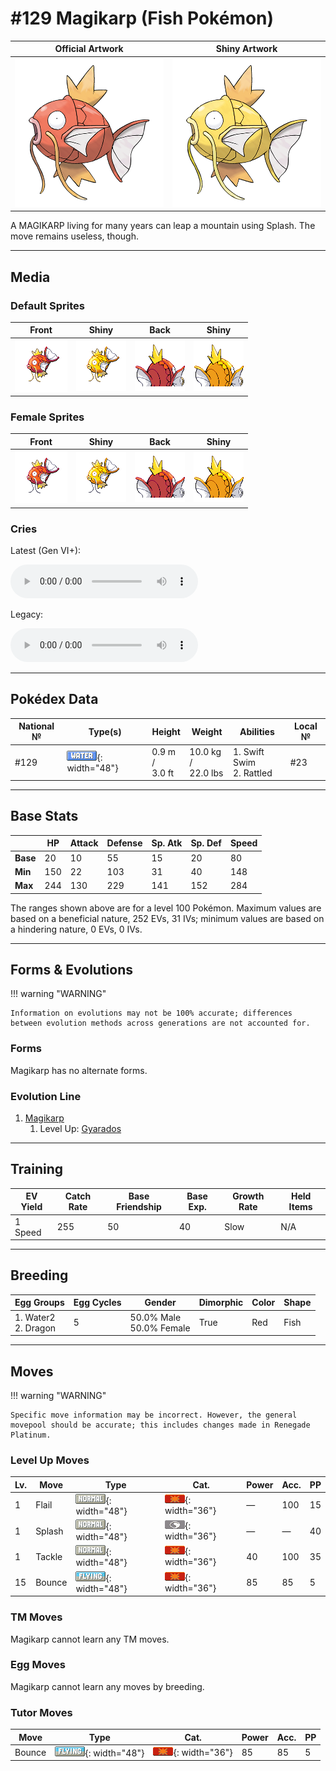 # #129 Magikarp (Fish Pokémon)

| Official Artwork | Shiny Artwork |
|------------------|---------------|
| ![Official Artwork](../assets/sprites/magikarp/official.png "Magikarp") | ![Shiny Artwork](../assets/sprites/magikarp/official_shiny.png "Magikarp") |

A MAGIKARP living for many years can leap a mountain using Splash. The move remains useless, though.

---

## Media

### Default Sprites

| Front | Shiny | Back | Shiny |
|-------|-------|------|-------|
| ![Magikarp](../assets/sprites/magikarp/front.gif "Magikarp") | ![Magikarp](../assets/sprites/magikarp/front_shiny.png "Magikarp") | ![Magikarp](../assets/sprites/magikarp/back.png "Magikarp") | ![Magikarp](../assets/sprites/magikarp/back_shiny.png "Magikarp") |

### Female Sprites

| Front | Shiny | Back | Shiny |
|-------|-------|------|-------|
| ![Magikarp](../assets/sprites/magikarp/front_female.gif "Magikarp") | ![Magikarp](../assets/sprites/magikarp/front_shiny_female.png "Magikarp") | ![Magikarp](../assets/sprites/magikarp/back_female.png "Magikarp") | ![Magikarp](../assets/sprites/magikarp/back_shiny_female.png "Magikarp") |

### Cries

Latest (Gen VI+):

<audio controls>
<source src='../../assets/cries/magikarp/latest.ogg' type='audio/ogg'>
  Your browser does not support the audio element.
</audio>

Legacy:

<audio controls>
<source src='../../assets/cries/magikarp/legacy.ogg' type='audio/ogg'>
  Your browser does not support the audio element.
</audio>

---

## Pokédex Data

| National № | Type(s) | Height | Weight | Abilities | Local № |
|------------|---------|--------|--------|-----------|---------|
| #129 | ![water](../assets/types/water.png "Water"){: width="48"} | 0.9 m /<br>3.0 ft | 10.0 kg /<br>22.0 lbs | 1. <span class="tooltip" title="Boosts the Pokémon’s Speed in rain.">Swift Swim</span><br>2. <span class="tooltip" title="This Pokémon's Speed rises one stage with each hit from a damaging dark-, ghost-, or bug-type move.">Rattled</span> | #23 |

---

## Base Stats
|   | HP | Attack | Defense | Sp. Atk | Sp. Def | Speed |
|---|----|--------|---------|---------|---------|-------|
| **Base** | 20 | 10 | 55 | 15 | 20 | 80 |
| **Min** | 150 | 22 | 103 | 31 | 40 | 148 |
| **Max** | 244 | 130 | 229 | 141 | 152 | 284 |

The ranges shown above are for a level 100 Pokémon. Maximum values are based on a beneficial nature, 252 EVs, 31 IVs; minimum values are based on a hindering nature, 0 EVs, 0 IVs.

---

## Forms & Evolutions

!!! warning "WARNING"

    Information on evolutions may not be 100% accurate; differences between evolution methods across generations are not accounted for.

### Forms

Magikarp has no alternate forms.

### Evolution Line

1. [Magikarp](magikarp.md/)
    1. Level Up: [Gyarados](gyarados.md/)




---

## Training

| EV Yield | Catch Rate | Base Friendship | Base Exp. | Growth Rate | Held Items |
|----------|------------|-----------------|-----------|-------------|------------|
| 1 Speed | 255 | 50 | 40 | Slow | N/A |

---

## Breeding

| Egg Groups | Egg Cycles | Gender | Dimorphic | Color | Shape |
|------------|------------|--------|-----------|-------|-------|
| 1. Water2<br>2. Dragon | 5 | 50.0% Male<br>50.0% Female | True | Red | Fish |

---

## Moves

!!! warning "WARNING"

    Specific move information may be incorrect. However, the general movepool should be accurate; this includes changes made in Renegade Platinum.

### Level Up Moves

| Lv. | Move | Type | Cat. | Power | Acc. | PP |
| --- | --- | --- | --- | --- | --- | --- |
| 1 | <span class="tooltip" title="The user flails about aimlessly to attack. It becomes more powerful the less HP the user has.">Flail</span> | ![normal](../assets/types/normal.png "Normal"){: width="48"} | ![physical](../assets/move_category/physical.png "Physical"){: width="36"} | — | 100 | 15 |
| 1 | <span class="tooltip" title="The user just flops and splashes around to no effect at all...  ">Splash</span> | ![normal](../assets/types/normal.png "Normal"){: width="48"} | ![status](../assets/move_category/status.png "Status"){: width="36"} | — | — | 40 |
| 1 | <span class="tooltip" title="A physical attack in which the user charges and slams into the foe with its whole body.">Tackle</span> | ![normal](../assets/types/normal.png "Normal"){: width="48"} | ![physical](../assets/move_category/physical.png "Physical"){: width="36"} | 40 | 100 | 35 |
| 15 | <span class="tooltip" title="The user bounces up high, then drops on the foe on the second turn. It may also paralyze the foe.">Bounce</span> | ![flying](../assets/types/flying.png "Flying"){: width="48"} | ![physical](../assets/move_category/physical.png "Physical"){: width="36"} | 85 | 85 | 5 |

### TM Moves

Magikarp cannot learn any TM moves.
### Egg Moves

Magikarp cannot learn any moves by breeding.
### Tutor Moves

| Move | Type | Cat. | Power | Acc. | PP |
| --- | --- | --- | --- | --- | --- |
| <span class="tooltip" title="The user bounces up high, then drops on the foe on the second turn. It may also paralyze the foe.">Bounce</span> | ![flying](../assets/types/flying.png "Flying"){: width="48"} | ![physical](../assets/move_category/physical.png "Physical"){: width="36"} | 85 | 85 | 5 |

